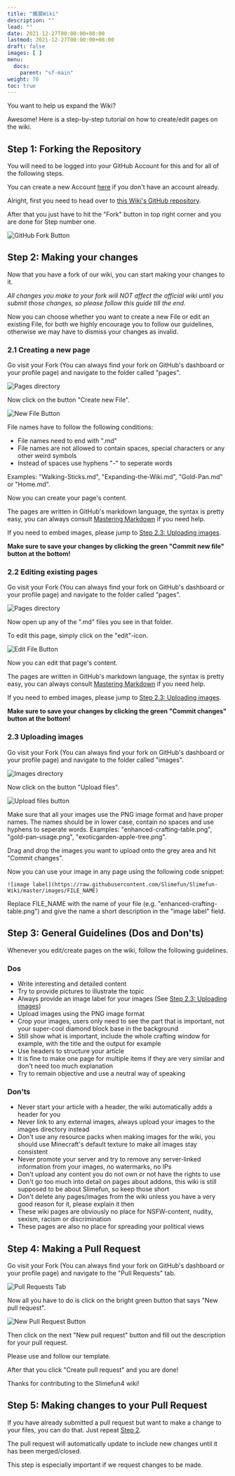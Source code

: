 ```yaml
---
title: "擴展Wiki"
description: ""
lead: ""
date: 2021-12-27T00:00:00+08:00
lastmod: 2021-12-27T00:00:00+08:00
draft: false
images: [ ]
menu:
  docs:
    parent: "sf-main"
weight: 70
toc: true
---
```


You want to help us expand the Wiki?

Awesome! Here is a step-by-step tutorial on how to create/edit pages on the wiki.

## Step 1: Forking the Repository

You will need to be logged into your GitHub Account for this and for all of the following steps.

You can create a new Account [here](https://github.com/join) if you don't have an account already.

Alright, first you need to head over to [this Wiki's GitHub repository](https://github.com/Slimefun/Slimefun-Wiki/).

After that you just have to hit the "Fork" button in top right corner and you are done for Step number one.

<img src="/slimefun-images/github-tutorial-fork.png" alt="GitHub Fork Button" />

## Step 2: Making your changes

Now that you have a fork of our wiki, you can start making your changes to it.

_All changes you make to your fork will NOT affect the official wiki until you submit those changes, so please follow this guide till the end._

Now you can choose whether you want to create a new File or edit an existing File, for both we highly encourage you to follow our guidelines, otherwise we may have to dismiss your changes as invalid.

### 2.1 Creating a new page

Go visit your Fork (You can always find your fork on GitHub's dashboard or your profile page) and navigate to the folder called "pages".

<img src="/slimefun-images/github-tutorial-pages.png" alt="Pages directory" />

Now click on the button "Create new File".

<img src="/slimefun-images/github-tutorial-new-file.png" alt="New File Button" />

File names have to follow the following conditions:

* File names need to end with ".md"
* File names are not allowed to contain spaces, special characters or any other weird symbols
* Instead of spaces use hyphens "-" to seperate words

Examples: "Walking-Sticks.md", "Expanding-the-Wiki.md", "Gold-Pan.md" or "Home.md".

Now you can create your page's content.

The pages are written in GitHub's markdown language, the syntax is pretty easy, you can always consult [Mastering Markdown](https://guides.github.com/features/mastering-markdown/) if you need help.

If you need to embed images, please jump to [Step 2.3: Uploading images](#23-uploading-images).

**Make sure to save your changes by clicking the green "Commit new file" button at the bottom!**

### 2.2 Editing existing pages

Go visit your Fork (You can always find your fork on GitHub's dashboard or your profile page) and navigate to the folder called "pages".

<img src="/slimefun-images/github-tutorial-pages.png" alt="Pages directory" />

Now open up any of the ".md" files you see in that folder.

To edit this page, simply click on the "edit"-icon.

<img src="/slimefun-images/github-tutorial-edit.png" alt="Edit File Button" />

Now you can edit that page's content.

The pages are written in GitHub's markdown language, the syntax is pretty easy, you can always consult [Mastering Markdown](https://guides.github.com/features/mastering-markdown/) if you need help.

If you need to embed images, please jump to [Step 2.3: Uploading images](#23-uploading-images).

**Make sure to save your changes by clicking the green "Commit changes" button at the bottom!**

### 2.3 Uploading images

Go visit your Fork (You can always find your fork on GitHub's dashboard or your profile page) and navigate to the folder called "images".

<img src="/slimefun-images/github-tutorial-images.png" alt="Images directory" />

Now click on the button "Upload files".

<img src="/slimefun-images/github-tutorial-upload-image.png" alt="Upload files button" />

Make sure that all your images use the PNG image format and have proper names. The names should be in lower case, contain no spaces and use hyphens to seperate words. Examples: "enhanced-crafting-table.png", "gold-pan-usage.png", "exoticgarden-apple-tree.png".

Drag and drop the images you want to upload onto the grey area and hit "Commit changes".

Now you can use your image in any page using the following code snippet:

`![image label](https://raw.githubusercontent.com/Slimefun/Slimefun-Wiki/master/images/FILE_NAME)`

Replace FILE_NAME with the name of your file (e.g. "enhanced-crafting-table.png") and give the name a short description in the "image label" field.

## Step 3: General Guidelines (Dos and Don'ts)

Whenever you edit/create pages on the wiki, follow the following guidelines.

### **Dos**

* Write interesting and detailed content
* Try to provide pictures to illustrate the topic
* Always provide an image label for your images (See [Step 2.3: Uploading images](#23-uploading-images))
* Upload images using the PNG image format
* Crop your images, users only need to see the part that is important, not your super-cool diamond block base in the background
* Still show what is important, include the whole crafting window for example, with the title and the output for example
* Use headers to structure your article
* It is fine to make one page for multiple items if they are very similar and don't need too much explanation
* Try to remain objective and use a neutral way of speaking

### **Don'ts**

* Never start your article with a header, the wiki automatically adds a header for you
* Never link to any external images, always upload your images to the images directory instead
* Don't use any resource packs when making images for the wiki, you should use Minecraft's default texture to make all images stay consistent
* Never promote your server and try to remove any server-linked information from your images, no watermarks, no IPs
* Don't upload any content you do not own or not have the rights to use
* Don't go too much into detail on pages about addons, this wiki is still supposed to be about Slimefun, so keep those short
* Don't delete any pages/images from the wiki unless you have a very good reason for it, please explain it then
* These wiki pages are obviously no place for NSFW-content, nudity, sexism, racism or discrimination
* These pages are also no place for spreading your political views

## Step 4: Making a Pull Request

Go visit your Fork (You can always find your fork on GitHub's dashboard or your profile page) and navigate to the "Pull Requests" tab.

<img src="/slimefun-images/github-tutorial-pr-tab.png" alt="Pull Requests Tab" />

Now all you have to do is click on the bright green button that says "New pull request".

<img src="/slimefun-images/github-tutorial-pr-button.png" alt="New Pull Request Button" />

Then click on the next "New pull request" button and fill out the description for your pull request.

Please use and follow our template.

After that you click "Create pull request" and you are done!

Thanks for contributing to the Slimefun4 wiki!

## Step 5: Making changes to your Pull Request

If you have already submitted a pull request but want to make a change to your files, you can do that. Just repeat [Step 2](#step-2-making-your-changes).

The pull request will automatically update to include new changes until it has been merged/closed.

This step is especially important if we request changes to be made.
